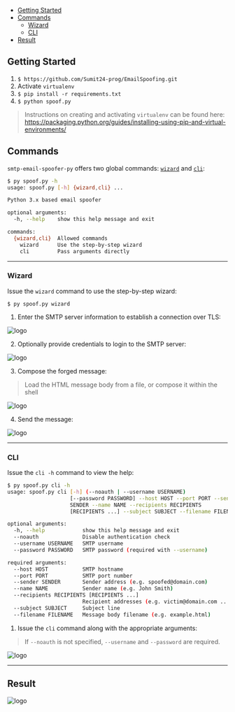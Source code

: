 - [Getting Started](#getting-started)
- [Commands](#commands)
  - [Wizard](#wizard)
  - [CLI](#cli)
- [Result](#result)

## <a id="getting-started">Getting Started</a>

1. `$ https://github.com/Sumit24-prog/EmailSpoofing.git`
3. Activate `virtualenv`
2. `$ pip install -r requirements.txt`
3. `$ python spoof.py`

> Instructions on creating and activating `virtualenv` can be found here: https://packaging.python.org/guides/installing-using-pip-and-virtual-environments/

## <a id="commands">Commands</a>

`smtp-email-spoofer-py` offers two global commands: [`wizard`](#wizard) and [`cli`](#cli):

```bash
$ py spoof.py -h
usage: spoof.py [-h] {wizard,cli} ...

Python 3.x based email spoofer

optional arguments:
  -h, --help    show this help message and exit

commands:
  {wizard,cli}  Allowed commands
    wizard      Use the step-by-step wizard
    cli         Pass arguments directly
```    

----

### <a id="wizard">Wizard</a>

Issue the `wizard` command to use the step-by-step wizard:

```
$ py spoof.py wizard
```

1. Enter the SMTP server information to establish a connection over TLS:

<img src='./../1.JPG' alt='logo' />

2. Optionally provide credentials to login to the SMTP server:

<img src='./../2.JPG' alt='logo'  />

3. Compose the forged message:

> Load the HTML message body from a file, or compose it within the shell

<img src='./../3.JPG' alt='logo'  />

4. Send the message:

<img src='' alt='logo' aria-label='' />

----

### <a id="cli">CLI</a>

Issue the `cli -h` command to view the help:

```bash
$ py spoof.py cli -h
usage: spoof.py cli [-h] (--noauth | --username USERNAME)
                    [--password PASSWORD] --host HOST --port PORT --sender
                    SENDER --name NAME --recipients RECIPIENTS
                    [RECIPIENTS ...] --subject SUBJECT --filename FILENAME

optional arguments:
  -h, --help            show this help message and exit
  --noauth              Disable authentication check
  --username USERNAME   SMTP username
  --password PASSWORD   SMTP password (required with --username)

required arguments:
  --host HOST           SMTP hostname
  --port PORT           SMTP port number
  --sender SENDER       Sender address (e.g. spoofed@domain.com)
  --name NAME           Sender name (e.g. John Smith)
  --recipients RECIPIENTS [RECIPIENTS ...]
                        Recipient addresses (e.g. victim@domain.com ...)
  --subject SUBJECT     Subject line
  --filename FILENAME   Message body filename (e.g. example.html)
```

1. Issue the `cli` command along with the appropriate arguments:

> If `--noauth` is not specified, `--username` and `--password` are required.

<img src='' alt='logo' aria-label='' />

----

## Result

<img src='' alt='logo' aria-label='' />
